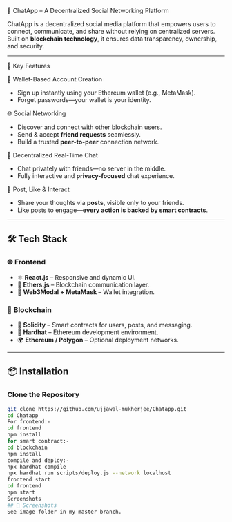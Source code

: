 🔗 ChatApp – A Decentralized Social Networking Platform

ChatApp is a decentralized social media platform that empowers users to connect, communicate, and share without relying on centralized servers. Built on **blockchain technology**, it ensures data transparency, ownership, and security.

---

 🚀 Key Features

👛 Wallet-Based Account Creation
- Sign up instantly using your Ethereum wallet (e.g., MetaMask).
- Forget passwords—your wallet is your identity.

🌐 Social Networking
- Discover and connect with other blockchain users.
- Send & accept **friend requests** seamlessly.
- Build a trusted **peer-to-peer** connection network.

💬 Decentralized Real-Time Chat
- Chat privately with friends—no server in the middle.
- Fully interactive and **privacy-focused** chat experience.

📸 Post, Like & Interact
- Share your thoughts via **posts**, visible only to your friends.
- Like posts to engage—**every action is backed by smart contracts**.

---

## 🛠️ Tech Stack

### 🌐 Frontend
- ⚛️ **React.js** – Responsive and dynamic UI.
- 🔌 **Ethers.js** – Blockchain communication layer.
- 🦊 **Web3Modal + MetaMask** – Wallet integration.

### 🔗 Blockchain
- 🧠 **Solidity** – Smart contracts for users, posts, and messaging.
- 🔨 **Hardhat** – Ethereum development environment.
- 🌍 **Ethereum / Polygon** – Optional deployment networks.
---

## 📦 Installation

### Clone the Repository
```bash
git clone https://github.com/ujjawal-mukherjee/Chatapp.git
cd Chatapp
For frontend:-
cd frontend
npm install
for smart contract:-
cd blockchain
npm install
compile and deploy:-
npx hardhat compile
npx hardhat run scripts/deploy.js --network localhost
frontend start
cd frontend
npm start
Screenshots
## 📸 Screenshots
See image folder in my master branch.



